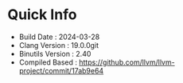 # Quick Info
* Build Date : 2024-03-28
* Clang Version : 19.0.0git
* Binutils Version : 2.40
* Compiled Based : https://github.com/llvm/llvm-project/commit/17ab9e64
